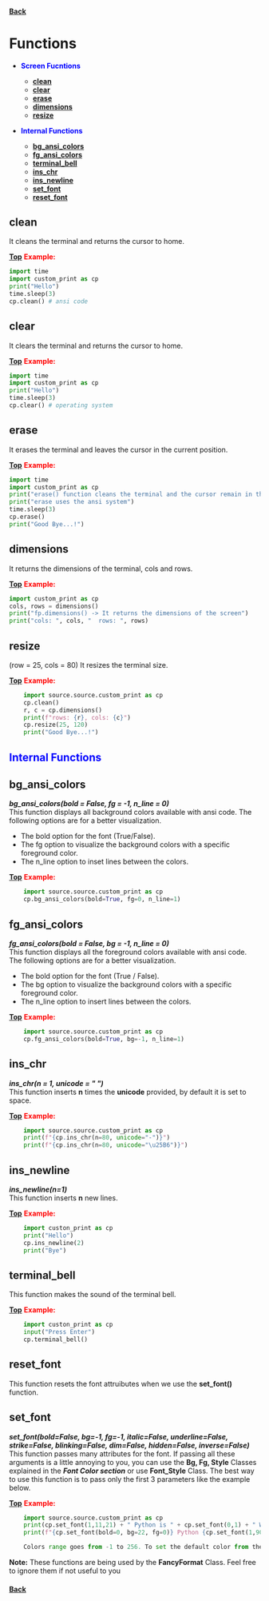 #### [Back](README.md)
# Functions
* <span style="color:blue"> <strong>Screen Fucntions </strong> </span>
  * [**clean**](#clean)
  * [**clear**](#clear)
  * [**erase**](#erase)
  * [**dimensions**](#dimensions)
  * [**resize**](#resize)

* <span style="color:blue"> <strong>  Internal Functions </strong> </span>
  * [**bg_ansi_colors**](#bg_ansi_colors)
  * [**fg_ansi_colors**](#fg_ansi_colors)
  * [**terminal_bell**](#terminal_bell)
  * [**ins_chr**](#ins_chr)
  * [**ins_newline**](#ins_newline)
  * [**set_font**](#set_font)
  * [**reset_font**](#reset_font)


## clean
It cleans the terminal and returns the cursor to home.

[**Top**](#functions) <span style="color:red"> <strong> Example: </strong> </span>

```python
import time
import custom_print as cp
print("Hello")
time.sleep(3)
cp.clean() # ansi code
```

## clear
It clears the terminal and returns the cursor to home.

[**Top**](#functions) <span style="color:red"> <strong> Example: </strong> </span>

```python
import time
import custom_print as cp
print("Hello")
time.sleep(3)
cp.clear() # operating system 
```

## erase
It erases the terminal and leaves the cursor in the current position.

[**Top**](#functions) <span style="color:red"> <strong> Example: </strong> </span>

```python
import time
import custom_print as cp
print("erase() function cleans the terminal and the cursor remain in the same position")
print("erase uses the ansi system")
time.sleep(3)
cp.erase()
print("Good Bye...!")
```

## dimensions
It returns the dimensions of the terminal, cols and rows.

[**Top**](#functions) <span style="color:red"> <strong> Example: </strong> </span>

```python
import custom_print as cp
cols, rows = dimensions()
print("fp.dimensions() -> It returns the dimensions of the screen")
print("cols: ", cols, "  rows: ", rows)
```


## resize
(row = 25, cols = 80)
It resizes the terminal size.

[**Top**](#functions) <span style="color:red"> <strong> Example: </strong> </span>
```python   
    import source.source.custom_print as cp
    cp.clean()
    r, c = cp.dimensions()
    print(f"rows: {r}, cols: {c}")
    cp.resize(25, 120)
    print("Good Bye...!")    
```

## <span style="color:blue"> <strong>  Internal Functions </strong> </span>
## bg_ansi_colors
***bg_ansi_colors(bold = False, fg = -1, n_line = 0)*** <br>
This function displays all background colors available with ansi code. The following options are for a better visualization.

- The bold option for the font (True/False).
- The fg option to visualize the background colors with a specific foreground color.
- The n_line option to inset lines between the colors. 

[**Top**](#functions) <span style="color:red"> <strong> Example: </strong> </span>

```python
    import source.source.custom_print as cp
    cp.bg_ansi_colors(bold=True, fg=0, n_line=1)
```

## fg_ansi_colors
***fg_ansi_colors(bold = False, bg = -1, n_line = 0)*** <br>
This function displays all the foreground colors available with ansi code. The following options are for a better visualization.
* The bold option for the font (True / False).
* The bg option to visualize the background colors with a specific foreground color.
* The n_line option to insert lines between the colors.

[**Top**](#functions) <span style="color:red"> <strong> Example: </strong> </span>

```python
    import source.source.custom_print as cp
    cp.fg_ansi_colors(bold=True, bg=-1, n_line=1)
```

## ins_chr
***ins_chr(n = 1, unicode = " ")*** <br>
This function inserts **n** times the **unicode** provided, by default it is set to space.

[**Top**](#functions) <span style="color:red"> <strong> Example: </strong> </span>

```python
    import source.source.custom_print as cp
    print(f"{cp.ins_chr(n=80, unicode="-")}")
    print(f"{cp.ins_chr(n=80, unicode="\u25B6")}")
```

## ins_newline
***ins_newline(n=1)*** <br>
This function inserts **n** new lines.

[**Top**](#functions) <span style="color:red"> <strong> Example: </strong> </span>

```python
    import custon_print as cp
    print("Hello")
    cp.ins_newline(2)
    print("Bye")
```

## terminal_bell
This function makes the sound of the terminal bell.

[**Top**](#functions) <span style="color:red"> <strong> Example: </strong> </span>

```python
    import custon_print as cp
    input("Press Enter")
    cp.terminal_bell()
```

## reset_font
This function resets the font attruibutes when we use the **set_font()** function.

## set_font
***set_font(bold=False, bg=-1, fg=-1, italic=False, underline=False, strike=False, blinking=False, dim=False, hidden=False, inverse=False)*** <br>
This function passes many attributes for the font. If passing all these arguments is a little annoying to you, you can use the **Bg, Fg, Style** Classes explained in the ***Font Color section*** or use **Font_Style** Class. The best way to use this function is to pass only the first 3 parameters like the example below. 

[**Top**](#functions) <span style="color:red"> <strong> Example: </strong> </span>

```python
    import source.source.custom_print as cp
	print(cp.set_font(1,11,21) + " Python is " + cp.set_font(0,1) + " Wonderful."+cp.reset_font())           
	print(f"{cp.set_font(bold=0, bg=22, fg=0)} Python {cp.set_font(1,90,7)} Language.{cp.reset_font()}")

    Colors range goes from -1 to 256. To set the default color from the system use -1 or 256.
```

**Note:** These functions are being used by the **FancyFormat** Class. Feel free to ignore them if not useful to you

#### [Back](README.md)